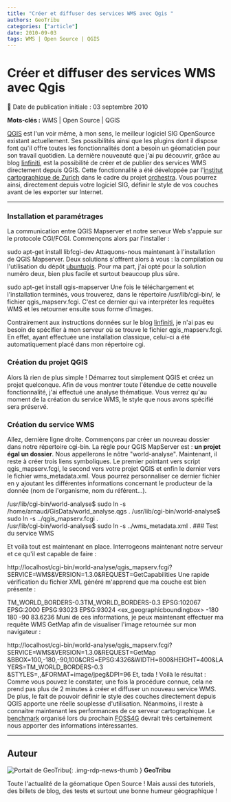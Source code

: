 ```yaml
---
title: "Créer et diffuser des services WMS avec Qgis "
authors: GeoTribu
categories: ["article"]
date: 2010-09-03
tags: WMS | Open Source | QGIS
---
```


# Créer et diffuser des services WMS avec Qgis

:calendar: Date de publication initiale : 03 septembre 2010

**Mots-clés :** WMS | Open Source | QGIS

[QGIS](https://www.qgis.org/) est l'un voir même, à mon sens, le meilleur logiciel SIG OpenSource existant actuellement. Ses possibilités ainsi que les plugins dont il dispose font qu'il offre toutes les fonctionnalités dont a besoin un géomaticien pour son travail quotidien. La dernière nouveauté que j'ai pu découvrir, grâce au blog [linfiniti](http://linfiniti.com/2010/08/qgis-mapserver-a-wms-server-for-the-masses/), est la possibilité de créer et de publier des services WMS directement depuis QGIS. Cette fonctionnalité a été développée par l'[institut cartographique de Zurich](http://www.karto.ethz.ch/) dans le cadre du projet [orchestra](http://www.eu-orchestra.org/). Vous pourrez ainsi, directement depuis votre logiciel SIG, définir le style de vos couches avant de les exporter sur Internet.

----

### Installation et paramétrages

La communication entre QGIS Mapserver et notre serveur Web s'appuie sur le protocole CGI/FCGI. Commençons alors par l'installer :

sudo apt-get install libfcgi-dev Attaquons-nous maintenant à l'installation de QGIS Mapserver. Deux solutions s'offrent alors à vous : la compilation ou l'utilisation du dépôt [ubuntugis](https://launchpad.net/~ubuntugis/+archive/ubuntugis-unstable). Pour ma part, j'ai opté pour la solution numéro deux, bien plus facile et surtout beaucoup plus sûre.

sudo apt-get install qgis-mapserver Une fois le téléchargement et l'installation terminés, vous trouverez, dans le répertoire /usr/lib/cgi-bin/, le fichier qgis\_mapserv.fcgi. C'est ce dernier qui va interpréter les requêtes WMS et les retourner ensuite sous forme d'images.

Contrairement aux instructions données sur le blog [linfiniti](http://linfiniti.com/2010/08/qgis-mapserver-a-wms-server-for-the-masses/), je n'ai pas eu besoin de spécifier à mon serveur où se trouve le fichier qgis\_mapserv.fcgi. En effet, ayant effectuée une installation classique, celui-ci a été automatiquement placé dans mon répertoire cgi.

### Création du projet QGIS

Alors là rien de plus simple ! Démarrez tout simplement QGIS et créez un projet quelconque. Afin de vous montrer toute l'étendue de cette nouvelle fonctionnalité, j'ai effectué une analyse thématique. Vous verrez qu'au moment de la création du service WMS, le style que nous avons spécifié sera préservé.

### Création du service WMS

Allez, dernière ligne droite. Commençons par créer un nouveau dossier dans notre répertoire cgi-bin. La règle pour QGIS MapServer est : **un projet égal un dossier**. Nous appellerons le nôtre "world-analyse". Maintenant, il reste à créer trois liens symboliques. Le premier pointant vers script qgis\_mapserv.fcgi, le second vers votre projet QGIS et enfin le dernier vers le fichier wms\_metadata.xml. Vous pourrez personnaliser ce dernier fichier en y ajoutant les différentes informations concernant le producteur de la donnée (nom de l'organisme, nom du référent...).

/usr/lib/cgi-bin/world-analyse$ sudo ln -s /home/arnaud/GisData/world\_analyse.qgs . /usr/lib/cgi-bin/world-analyse$ sudo ln -s ../qgis\_mapserv.fcgi .  
/usr/lib/cgi-bin/world-analyse$ sudo ln -s ../wms\_metadata.xml . ### Test du service WMS

Et voilà tout est maintenant en place. Interrogeons maintenant notre serveur et ce qu'il est capable de faire :

http://localhost/cgi-bin/world-analyse/qgis\_mapserv.fcgi?SERVICE=WMS&VERSION=1.3.0&REQUEST=GetCapabilities Une rapide vérification du fichier XML généré m'apprend que ma couche est bien présente :

TM\_WORLD\_BORDERS-0.3TM\_WORLD\_BORDERS-0.3  EPSG:102067 EPSG:2000 EPSG:93023 EPSG:93024 <ex\_geographicboundingbox> -180 180 -90 83.6236  <!-- <Name>default</Name> <Title>default</Title> -->  Muni de ces informations, je peux maintenant effectuer ma requête WMS GetMap afin de visualiser l'image retournée sur mon navigateur :

http://localhost/cgi-bin/world-analyse/qgis\_mapserv.fcgi?SERVICE=WMS&VERSION=1.3.0&REQUEST=GetMap &BBOX=100,-180,-90,100&CRS=EPSG:4326&WIDTH=800&HEIGHT=400&LAYERS=TM\_WORLD\_BORDERS-0.3 &STYLES=,,&FORMAT=image/jpeg&DPI=96 Et, tada ! Voilà le résultat : Comme vous pouvez le constater, une fois la procédure connue, cela ne prend pas plus de 2 minutes à créer et diffuser un nouveau service WMS. De plus, le fait de pouvoir définir le style des couches directement depuis QGIS apporte une réelle souplesse d'utilisation. Néanmoins, il reste à connaitre maintenant les performances de ce serveur cartographique. Le [benchmark](http://blog.opengeo.org/2010/08/16/wms-benchmarking/) organisé lors du prochain [FOSS4G](http://2010.foss4g.org/) devrait très certainement nous apporter des informations intéressantes.

----

## Auteur

![Portait de GeoTribu](https://cdn.geotribu.fr/img/internal/charte/geotribu_logo_64x64.png){: .img-rdp-news-thumb }
**GeoTribu**

Toute l'actualité de la géomatique Open Source ! Mais aussi des tutoriels, des billets de blog, des tests et surtout une bonne humeur géographique !
